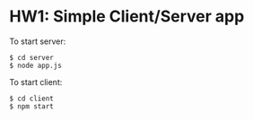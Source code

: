 # HW1: Simple Client/Server app
To start server:
```
$ cd server
$ node app.js
```
To start client:
```
$ cd client
$ npm start
```
